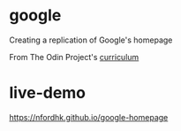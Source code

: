# google
Creating a replication of Google's homepage

From The Odin Project's [curriculum](http://www.theodinproject.com/courses/web-development-101/lessons/html-css)

# live-demo
https://nfordhk.github.io/google-homepage
